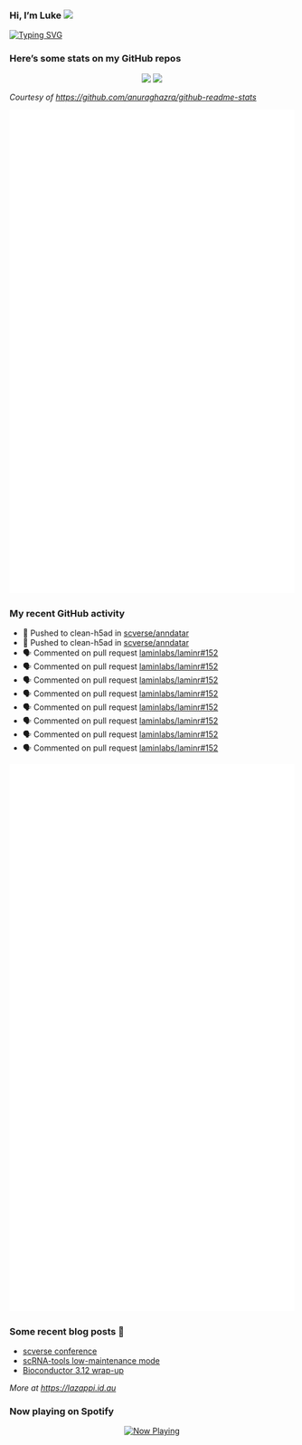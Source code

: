 
<!-- README.md is generated from README.Rmd. Please edit that file -->

### Hi, I’m Luke <img src="https://raw.githubusercontent.com/MartinHeinz/MartinHeinz/master/wave.gif" width="30px">

<!-- Customise this at https://readme-typing-svg.demolab.com -->

[![Typing
SVG](https://readme-typing-svg.demolab.com?font=Fira+Code&duration=3000&pause=200&color=9D24F7&center=true&random=true&width=435&lines=Data+scientist;Bioinformatician;Package+developer;Workflow+engineer)](https://git.io/typing-svg)

<!--
**lazappi/lazappi** is a ✨ _special_ ✨ repository because its `README.md` (this file) appears on your GitHub profile.
&#10;Here are some ideas to get you started:
&#10;- 🔭 I’m currently working on ...
- 🌱 I’m currently learning ...
- 👯 I’m looking to collaborate on ...
- 🤔 I’m looking for help with ...
- 💬 Ask me about ...
- 📫 How to reach me: ...
- 😄 Pronouns: ...
- ⚡ Fun fact: ...
-->

### Here’s some stats on my GitHub repos

<p align="center">
<img src="https://github-readme-stats.vercel.app/api?username=lazappi&count_private=true&show_icons=true&theme=buefy&hide_title=True">
<img src="https://github-readme-stats.vercel.app/api/top-langs/?username=lazappi&hide=html&theme=buefy&layout=compact">
</p>

*Courtesy of <https://github.com/anuraghazra/github-readme-stats>*

<p align="center" style="width:100%;">
<img src="https://github.com/lazappi/lazappi/raw/main/github-intro.svg">
</p>

### My recent GitHub activity

- 📨 Pushed to clean-h5ad in
  [scverse/anndatar](https://github.com/scverse/anndatar)
- 📨 Pushed to clean-h5ad in
  [scverse/anndatar](https://github.com/scverse/anndatar)
- 🗣 Commented on pull request
  [laminlabs/laminr#152](https://github.com/laminlabs/laminr#152)
- 🗣 Commented on pull request
  [laminlabs/laminr#152](https://github.com/laminlabs/laminr#152)
- 🗣 Commented on pull request
  [laminlabs/laminr#152](https://github.com/laminlabs/laminr#152)
- 🗣 Commented on pull request
  [laminlabs/laminr#152](https://github.com/laminlabs/laminr#152)
- 🗣 Commented on pull request
  [laminlabs/laminr#152](https://github.com/laminlabs/laminr#152)
- 🗣 Commented on pull request
  [laminlabs/laminr#152](https://github.com/laminlabs/laminr#152)
- 🗣 Commented on pull request
  [laminlabs/laminr#152](https://github.com/laminlabs/laminr#152)
- 🗣 Commented on pull request
  [laminlabs/laminr#152](https://github.com/laminlabs/laminr#152)

<p align="center" style="width:100%;">
<img src="https://github.com/lazappi/lazappi/raw/main/github-status.svg">
</p>

### Some recent blog posts 📝

- [scverse
  conference](https://lazappi.id.au/posts/2024-09-15-scverse-conference/)
- [scRNA-tools low-maintenance
  mode](https://lazappi.id.au/posts/2024-03-04-scRNAtools-low-maintenance/)
- [Bioconductor 3.12
  wrap-up](https://lazappi.id.au/posts/2020-10-30-bioconductor-3-12-wrap-up/)

*More at <https://lazappi.id.au>*

### Now playing on Spotify

<p align="center">
<a href="https://now-playing-profile.lazappi.vercel.app/now-playing?open">
<img src="https://now-playing-profile.lazappi.vercel.app/now-playing" width="256" height="64" alt="Now Playing">
</a>
</p>
